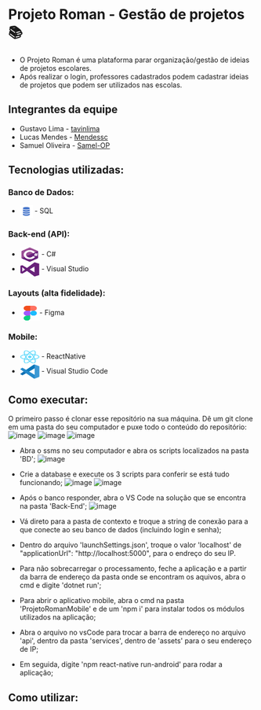 # Projeto Roman - Gestão de projetos 📚
- O Projeto Roman é uma plataforma parar organização/gestão de ideias de projetos escolares.
- Após realizar o login, professores cadastrados podem cadastrar ideias de projetos que podem ser utilizados nas escolas.

## Integrantes da equipe
- Gustavo Lima - <a href='https://github.com/tavinlima'>tavinlima</a>
- Lucas Mendes - <a href='https://github.com/Mendessc'>Mendessc</a>
- Samuel Oliveira - <a href='https://github.com/Samel-OP'>Samel-OP</a>

## Tecnologias utilizadas:
### Banco de Dados:
- <img align="center" alt="SQL" width="26px" src="https://raw.githubusercontent.com/github/explore/80688e429a7d4ef2fca1e82350fe8e3517d3494d/topics/sql/sql.png" /> - SQL
### Back-end (API): 
- <img align="center" alt="logo-Csharp" height="30" width="40" src="https://raw.githubusercontent.com/devicons/devicon/master/icons/csharp/csharp-original.svg"> - C# 
- <img align="center" alt="logo_visual_studio" height="30" width="40" src="https://raw.githubusercontent.com/devicons/devicon/9f4f5cdb393299a81125eb5127929ea7bfe42889/icons/visualstudio/visualstudio-plain.svg"> - Visual Studio

### Layouts (alta fidelidade): 
- <img align="center" alt="logo_figma" height="30" width="40" src="https://raw.githubusercontent.com/devicons/devicon/9f4f5cdb393299a81125eb5127929ea7bfe42889/icons/figma/figma-original.svg">- Figma

### Mobile: 
- <img align="center" alt="logo-React" height="30" width="40" src="https://raw.githubusercontent.com/devicons/devicon/master/icons/react/react-original.svg"> - ReactNative
- <img align="center" alt="logo_VS_code" height="30" width="40" src="https://raw.githubusercontent.com/devicons/devicon/9f4f5cdb393299a81125eb5127929ea7bfe42889/icons/vscode/vscode-original.svg"> - Visual Studio Code

## Como executar:
O primeiro passo é clonar esse repositório na sua máquina. Dê um git clone em uma pasta do seu computador e puxe todo o conteúdo do repositório:
![image](https://user-images.githubusercontent.com/82414372/143623940-4cab0d19-6b2f-4b9c-ad39-14c0c0c4f6e2.png)
![image](https://user-images.githubusercontent.com/82414372/143623981-a40860e7-9cd2-4432-922e-f78ce833b8d4.png)
![image](https://user-images.githubusercontent.com/82414372/144103088-8ee91d7e-a615-4673-9709-c9b06fca20a1.png)

- Abra o ssms no seu computador e abra os scripts localizados na pasta 'BD';
![image](https://user-images.githubusercontent.com/82414372/144103377-3bc860ea-cd2c-4f6c-add5-30be470a302b.png)

- Crie a database e execute os 3 scripts para conferir se está tudo funcionando;
![image](https://user-images.githubusercontent.com/82414372/144103509-73b8b674-a92f-4d89-ab49-5a055b138f70.png)
![image](https://user-images.githubusercontent.com/82414372/144103526-2e6e647e-198c-4b96-884d-5483466816f1.png)

- Após o banco responder, abra o VS Code na solução que se encontra na pasta 'Back-End';
![image](https://user-images.githubusercontent.com/82414372/144103639-74e1916c-ce81-430a-a068-30f9382170ae.png)

- Vá direto para a pasta de contexto e troque a string de conexão para a que conecte ao seu banco de dados (incluindo login e senha);

- Dentro do arquivo 'launchSettings.json', troque o valor 'localhost' de "applicationUrl": "http://localhost:5000", para o endreço do seu IP.

- Para não sobrecarregar o processamento, feche a aplicação e a partir da barra de endereço da pasta onde se encontram os aquivos, abra o cmd e digite 'dotnet run';

- Para abrir o aplicativo mobile, abra o cmd na pasta 'ProjetoRomanMobile' e de um 'npm i' para instalar todos os módulos utilizados na aplicação;

- Abra o arquivo no vsCode para trocar a barra de endereço no arquivo 'api', dentro da pasta 'services', dentro de 'assets' para o seu endereço de IP;

- Em seguida, digite 'npm react-native run-android' para rodar a aplicação;

## Como utilizar:
